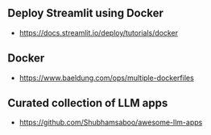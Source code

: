 ## Deploy Streamlit using Docker

* https://docs.streamlit.io/deploy/tutorials/docker

## Docker
* https://www.baeldung.com/ops/multiple-dockerfiles

## Curated collection of LLM apps
* https://github.com/Shubhamsaboo/awesome-llm-apps